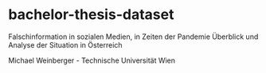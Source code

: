 # bachelor-thesis-dataset
Falschinformation in sozialen Medien, in Zeiten der Pandemie
Überblick und Analyse der Situation in Österreich

Michael Weinberger - Technische Universität Wien
